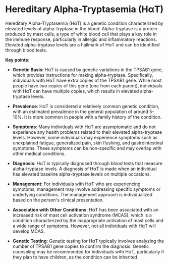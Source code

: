 # Hereditary Alpha-Tryptasemia (HαT)

Hereditary Alpha-Tryptasemia (HαT) is a genetic condition characterized by elevated levels of alpha-tryptase in the blood. Alpha-tryptase is a protein produced by mast cells, a type of white blood cell that plays a key role in the immune response, particularly in allergic and inflammatory reactions. Elevated alpha-tryptase levels are a hallmark of HαT and can be identified through blood tests.

**Key points**:

* **Genetic Basis**: HαT is caused by genetic variations in the TPSAB1 gene, which provides instructions for making alpha-tryptase. Specifically, individuals with HαT have extra copies of the TPSAB1 gene. While most people have two copies of this gene (one from each parent), individuals with HαT can have multiple copies, which results in elevated alpha-tryptase levels.

* **Prevalence**: HαT is considered a relatively common genetic condition, with an estimated prevalence in the general population of around 5-10%. It is more common in people with a family history of the condition.

* **Symptoms**: Many individuals with HαT are asymptomatic and do not experience any health problems related to their elevated alpha-tryptase levels. However, some individuals may experience symptoms such as unexplained fatigue, generalized pain, skin flushing, and gastrointestinal symptoms. These symptoms can be non-specific and may overlap with other medical conditions.

* **Diagnosis**: HαT is typically diagnosed through blood tests that measure alpha-tryptase levels. A diagnosis of HαT is made when an individual has elevated baseline alpha-tryptase levels on multiple occasions.

* **Management**: For individuals with HαT who are experiencing symptoms, management may involve addressing specific symptoms or underlying conditions. The management approach is individualized based on the person's clinical presentation.

* **Association with Other Conditions**: HαT has been associated with an increased risk of mast cell activation syndrome (MCAS), which is a condition characterized by the inappropriate activation of mast cells and a wide range of symptoms. However, not all individuals with HαT will develop MCAS.

* **Genetic Testing**: Genetic testing for HαT typically involves analyzing the number of TPSAB1 gene copies to confirm the diagnosis. Genetic counseling may be recommended for individuals with HαT, particularly if they plan to have children, as the condition can be inherited.
